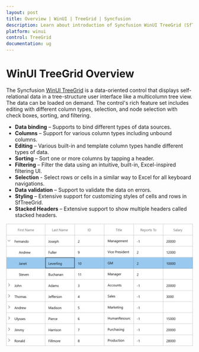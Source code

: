 ```yaml
---
layout: post
title: Overview | WinUI | TreeGrid | Syncfusion 
description: Learn about introduction of Syncfusion WinUI TreeGrid (SfTreeGrid) control, its feature and more details.
platform: winui
control: TreeGrid
documentation: ug
---
```


# WinUI TreeGrid Overview

The Syncfusion [WinUI TreeGrid](https://www.syncfusion.com/winui-controls/treegrid) is a data-oriented control that displays self-relational data in a tree-structure user interface like a multicolumn tree view. The data can be loaded on demand. The control's rich feature set includes editing with different column types, selection, and node selection with check boxes, sorting, and filtering. 

* **Data binding** – Supports to bind different types of data sources.
* **Columns** – Support for various column types including unbound columns.
* **Editing** – Various built-in and template column types handle different types of data.
* **Sorting** – Sort one or more columns by tapping a header.
* **Filtering** – Filter the data using an intuitive, built-in, Excel-inspired filtering UI.
* **Selection** - Select rows or cells in a similar way to Excel for all keyboard navigations.
* **Data validation** – Support to validate the data on errors.
* **Styling** – Extensive support for customizing styles of cells and rows in SfTreeGrid.
* **Stacked Headers** – Extensive support to show multiple headers called stacked headers.

![Overview of WinUI SfTreeGrid](Overview-images/Overview-image1.png)



